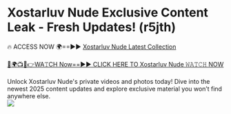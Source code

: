 # Xostarluv Nude Exclusive Content Leak - Fresh Updates! (r5jth)

🔥 ACCESS NOW 🌍==►► <a href="https://tinyurl.com/yc657z5k" rel="nofollow">Xostarluv Nude Latest Collection</a>
<br><br>
[🔴🌍📺📱👉WA𝚃CH Now==►► CLICK HERE TO Xostarluv Nude 𝚆𝙰𝚃𝙲𝙷 NOW](https://tinyurl.com/yc657z5k)
<br><br>
Unlock Xostarluv Nude's private videos and photos today! Dive into the newest 2025 content updates and explore exclusive material you won’t find anywhere else.
<br>
<a href="https://tinyurl.com/yc657z5k" rel="nofollow" data-target="animated-image.originalLink"><img src="https://camo.githubusercontent.com/8a4f000d20f83aca3bf7ec5f350d767afa0574a8a352519fd8cfa583a6f93a33/68747470733a2f2f692e696d6775722e636f6d2f644a486b345a712e676966" data-canonical-src="https://i.imgur.com/dJHk4Zq.gif" style="max-width: 100%; display: inline-block;" data-target="animated-image.originalImage"></a>
<br>
